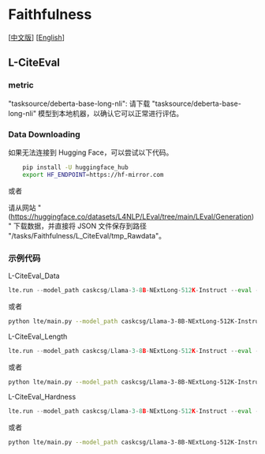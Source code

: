 # Faithfulness
[[中文版](README_ZH.md)] [[English](README.md)]
## L-CiteEval

### metric

"tasksource/deberta-base-long-nli":
请下载 "tasksource/deberta-base-long-nli" 模型到本地机器，以确认它可以正常进行评估。

### Data Downloading
如果无法连接到 Hugging Face，可以尝试以下代码。

```bash
    pip install -U huggingface_hub
    export HF_ENDPOINT=https://hf-mirror.com
```

或者

请从网站 "(https://huggingface.co/datasets/L4NLP/LEval/tree/main/LEval/Generation)" 下载数据，并直接将 JSON 文件保存到路径 "/tasks/Faithfulness/L_CiteEval/tmp_Rawdata"。

### 示例代码

L-CiteEval_Data

```python
lte.run --model_path caskcsg/Llama-3-8B-NExtLong-512K-Instruct --eval --benchmark_config tasks/Faithfulness/L_CiteEval/L_CiteEval_Data.yaml --device 1,3,4,7 --save_tag "tag"
```

或者

```bash
python lte/main.py --model_path caskcsg/Llama-3-8B-NExtLong-512K-Instruct --eval --benchmark_config tasks/Faithfulness/L_CiteEval/L_CiteEval_Data.yaml --device 1,3,4,7 --save_tag "tag"
```

L-CiteEval_Length

```python
lte.run --model_path caskcsg/Llama-3-8B-NExtLong-512K-Instruct --eval --benchmark_config tasks/Faithfulness/L_CiteEval/L_CiteEval_Length.yaml --device 1,3,4,7 --save_tag "tag"
```

或者

```bash
python lte/main.py --model_path caskcsg/Llama-3-8B-NExtLong-512K-Instruct --eval --benchmark_config tasks/Faithfulness/L_CiteEval/L_CiteEval_Length.yaml --device 1,3,4,7 --save_tag "tag"
```

L-CiteEval_Hardness

```python
lte.run --model_path caskcsg/Llama-3-8B-NExtLong-512K-Instruct --eval --benchmark_config tasks/Faithfulness/L_CiteEval/L_CiteEval_Hardness.yaml --device 1,3,4,7 --save_tag "tag"
```

或者 

```bash 
python lte/main.py --model_path caskcsg/Llama-3-8B-NExtLong-512K-Instruct --eval --benchmark_config tasks/Faithfulness/L_CiteEval/L_CiteEval_Hardness.yaml --device 1,3,4,7 --save_tag "tag"
```